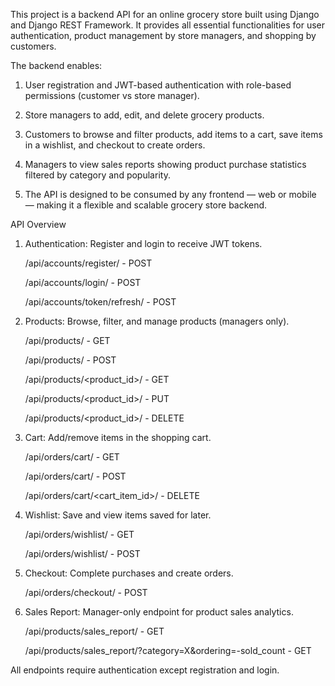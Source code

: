 This project is a backend API for an online grocery store built using Django and Django REST Framework. It provides all essential functionalities for user authentication, product management by store managers, and shopping by customers.

The backend enables:

1. User registration and JWT-based authentication with role-based permissions (customer vs store manager).

2. Store managers to add, edit, and delete grocery products.

3. Customers to browse and filter products, add items to a cart, save items in a wishlist, and checkout to create orders.

4. Managers to view sales reports showing product purchase statistics filtered by category and popularity.

5. The API is designed to be consumed by any frontend — web or mobile — making it a flexible and scalable grocery store backend.



API Overview

1. Authentication: Register and login to receive JWT tokens.

    /api/accounts/register/       -	  POST

    /api/accounts/login/          -	  POST

    /api/accounts/token/refresh/  -	  POST


2. Products: Browse, filter, and manage products (managers only).

    /api/products/  -	GET	

    /api/products/  -	POST	

    /api/products/<product_id>/  -	GET	

    /api/products/<product_id>/  -	PUT	

    /api/products/<product_id>/  -	DELETE	


3. Cart: Add/remove items in the shopping cart.

    /api/orders/cart/   -	GET	

    /api/orders/cart/   -	POST	

    /api/orders/cart/<cart_item_id>/    -	DELETE	


4. Wishlist: Save and view items saved for later.

    /api/orders/wishlist/   -	GET	

    /api/orders/wishlist/   -	POST


5. Checkout: Complete purchases and create orders.

    /api/orders/checkout/   -	POST


6. Sales Report: Manager-only endpoint for product sales analytics.

    /api/products/sales_report/  -	GET	

    /api/products/sales_report/?category=X&ordering=-sold_count  -	GET
    

All endpoints require authentication except registration and login.
